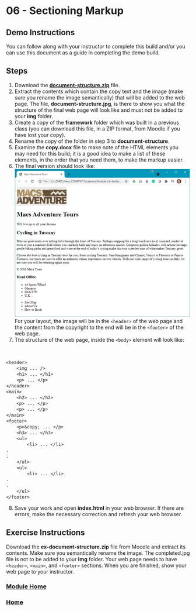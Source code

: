 # 06 - Sectioning Markup

## Demo Instructions
You can follow along with your instructor to complete this build and/or you can use this document as a guide in completing the demo build.

## Steps
1.	Download the [**document-structure.zip**](files/document-structure.zip) file.
2.	Extract the contents which contain the copy text and the image (make sure you rename the image semantically) that will be added to the web page. The file, **document-structure.jpg**, is there to show you what the structure of the final web page will look like and must not be added to your **img** folder.
3.	Create a copy of the **framework** folder which was built in a previous class (you can download this file, in a ZIP format, from Moodle if you have lost your copy).
4.	Rename the copy of the folder in step 3 to **document-structure**.
5.	Examine the **copy.docx** file to make note of the HTML elements you may need for this build; it is a good idea to make a list of these elements, in the order that you need them, to make the markup easier.
6.	The final version should look like:<br>![structure_final.jpg](files/structure_final.jpg)
<br>For your layout, the image will be in the `<header>` of the web page and the content from the copyright to the end will be in the `<footer>` of the web page.
7.	The structure of the web page, inside the `<body>` element will look like:
<br>

```html:
<header>
    <img ... />
    <h1> ... </h1>
    <p> ... </p>
</header>
<main>
    <h2> ... </h2>
    <p> ... </p>
    <p> ... </p>
</main>
<footer>
    <p>&copy; ... </p>
    <h3> ... </h3>
    <ul>
        <li> ... </li>
.
.
    </ul>
    <ul>
        <li> ... </li>
.
.
    </ul>
</footer>
```

8.	Save your work and open **index.html** in your web browser. If there are errors, make the necessary correction and refresh your web browser.

## Exercise Instructions
Download the **ex-document-structure.zip** file from Moodle and extract its contents. Make sure you semantically rename the image. The completed.jpg file is not to be added to your **img** folder. Your web page needs to have `<header>`, `<main>`, and `<footer>` sections. When you are finished, show your web page to your instructor.

### [Module Home](../README.md)

### [Home](../../README.md)